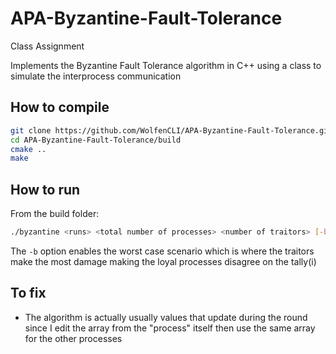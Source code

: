 # APA-Byzantine-Fault-Tolerance
Class Assignment

Implements the Byzantine Fault Tolerance algorithm in C++ using a class to simulate the interprocess communication

## How to compile
```sh
git clone https://github.com/WolfenCLI/APA-Byzantine-Fault-Tolerance.git
cd APA-Byzantine-Fault-Tolerance/build
cmake ..
make
```

## How to run
From the build folder:
```sh
./byzantine <runs> <total number of processes> <number of traitors> [-b]
```

The `-b` option enables the worst case scenario which is where the traitors make the most damage making the loyal processes disagree on the tally(i)

## To fix
- The algorithm is actually usually values that update during the round since I edit the array from the "process" itself then use the same array for the other processes
